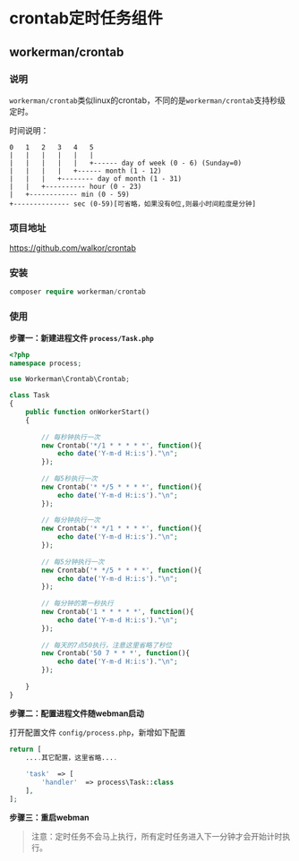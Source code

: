 # crontab定时任务组件

## workerman/crontab

### 说明

`workerman/crontab`类似linux的crontab，不同的是`workerman/crontab`支持秒级定时。

时间说明：

```
0   1   2   3   4   5
|   |   |   |   |   |
|   |   |   |   |   +------ day of week (0 - 6) (Sunday=0)
|   |   |   |   +------ month (1 - 12)
|   |   |   +-------- day of month (1 - 31)
|   |   +---------- hour (0 - 23)
|   +------------ min (0 - 59)
+-------------- sec (0-59)[可省略，如果没有0位,则最小时间粒度是分钟]
```

### 项目地址

https://github.com/walkor/crontab
  
### 安装
 
```php
composer require workerman/crontab
```
  
### 使用

**步骤一：新建进程文件 `process/Task.php`**

```php
<?php
namespace process;

use Workerman\Crontab\Crontab;

class Task
{
    public function onWorkerStart()
    {
    
        // 每秒钟执行一次
        new Crontab('*/1 * * * * *', function(){
            echo date('Y-m-d H:i:s')."\n";
        });
        
        // 每5秒执行一次
        new Crontab('* */5 * * * *', function(){
            echo date('Y-m-d H:i:s')."\n";
        });
        
        // 每分钟执行一次
        new Crontab('* */1 * * * *', function(){
            echo date('Y-m-d H:i:s')."\n";
        });
        
        // 每5分钟执行一次
        new Crontab('* */5 * * * *', function(){
            echo date('Y-m-d H:i:s')."\n";
        });
        
        // 每分钟的第一秒执行
        new Crontab('1 * * * * *', function(){
            echo date('Y-m-d H:i:s')."\n";
        });
      
        // 每天的7点50执行，注意这里省略了秒位
        new Crontab('50 7 * * *', function(){
            echo date('Y-m-d H:i:s')."\n";
        });
        
    }
}
```
  
**步骤二：配置进程文件随webman启动**
  
打开配置文件 `config/process.php`，新增如下配置

```php
return [
    ....其它配置，这里省略....
  
    'task'  => [
        'handler'  => process\Task::class
    ],
];
```
  
**步骤三：重启webman**

> 注意：定时任务不会马上执行，所有定时任务进入下一分钟才会开始计时执行。



